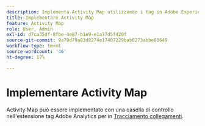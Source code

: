 ```yaml
---
description: Implementa Activity Map utilizzando i tag in Adobe Experience Platform.
title: Implementare Activity Map
feature: Activity Map
role: User, Admin
exl-id: d7ca35df-8fbe-4e87-b1e9-e1a77d5f420f
source-git-commit: 9a70d79a83d8274e17407229bab0273abbe80649
workflow-type: tm+mt
source-wordcount: '46'
ht-degree: 17%

---
```


# Implementare Activity Map

Activity Map può essere implementato con una casella di controllo nell&#39;estensione tag Adobe Analytics per in [Tracciamento collegamenti](https://experienceleague.adobe.com/docs/experience-platform/tags/extensions/adobe/analytics/overview.html?lang=en).
